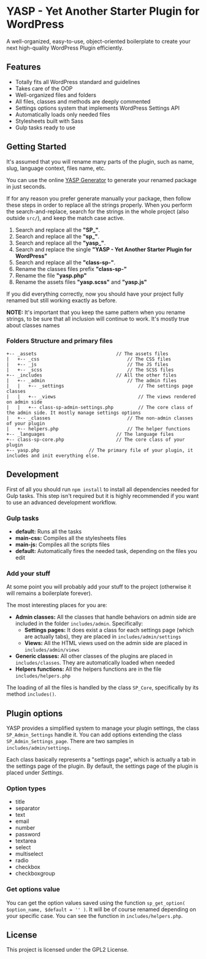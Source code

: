 # YASP - Yet Another Starter Plugin for WordPress

A well-organized, easy-to-use, object-oriented boilerplate to create your next high-quality WordPress Plugin
efficiently.

## Features

- Totally fits all WordPress standard and guidelines
- Takes care of the OOP
- Well-organized files and folders
- All files, classes and methods are deeply commented
- Settings options system that implements WordPress Settings API
- Automatically loads only needed files
- Stylesheets built with Sass
- Gulp tasks ready to use 

## Getting Started

It's assumed that you will rename many parts of the plugin, such as name, slug, language context, files name, etc.

You can use the online [YASP Generator](http://www.wpstarterplugin.com) to generate your renamed package in just
seconds.  

If for any reason you prefer generate manually your package, then follow these steps in order to replace all the strings
 properly.
When you perform the search-and-replace, search for the strings in the whole project (also outside `src/`), and keep the 
match case active.

 1. Search and replace all the **"SP_"**. 
 2. Search and replace all the **"sp_"**. 
 3. Search and replace all the **"yasp_"**.
 4. Search and replace the single **"YASP - Yet Another Starter Plugin for WordPress"**
 5. Search and replace all the **"class-sp-"**.
 6. Rename the classes files prefix **"class-sp-"**
 7. Rename the file **"yasp.php"**
 7. Rename the assets files **"yasp.scss"** and **"yasp.js"**

If you did everything correctly, now you should have your project fully renamed but still working exactly as before.

**NOTE:** It's important that you keep the same pattern when you rename strings, to be sure that all inclusion will
continue to work. It's mostly true about classes names

### Folders Structure and primary files

```
+-- _assets                             // The assets files
|   +-- _css                                // The CSS files 
|   +-- _js                                 // The JS files
|   +-- _scss                               // The SCSS files
+-- _includes                           // All the other files
|   +-- _admin                              // The admin files
|   |   +-- _settings                           // The settings page classes
|   |   +-- _views                              // The views rendered on admin side
|   |   +-- class-sp-admin-settings.php         // The core class of the admin side. It mostly manage settings options
|   +-- _classes                            // The non-admin classes of your plugin
|   +-- helpers.php                         // The helper functions
+-- _languages                          // The language files
+-- class-sp-core.php                   // The core class of your plugin
+-- yasp.php                  // The primary file of your plugin, it includes and init everything else.
```

## Development

First of all you should run `npm install` to install all dependencies needed for Gulp tasks. This step isn't required
but it is highly recommended if you want to use an advanced development workflow.

### Gulp tasks

- **default:** Runs all the tasks
- **main-css:** Compiles all the stylesheets files
- **main-js:** Compiles all the scripts files
- **default:** Automatically fires the needed task, depending on the files you edit 


### Add your stuff

At some point you will probably add your stuff to the project (otherwise it will remains a boilerplate forever).

The most interesting places for you are:

- **Admin classes:** All the classes that handle behaviors on admin side are included in the folder `includes/admin`.
Specifically:
    - **Settings pages:** It does exist a class for each settings page (which are actually tabs), they are placed in
     `includes/admin/settings`
    - **Views:** All the HTML views used on the admin side are placed in `includes/admin/views`
- **Generic classes:** All other classes of the plugins are placed in `includes/classes`. They are automatically loaded
when needed
- **Helpers functions:** All the helpers functions are in the file `includes/helpers.php`

The loading of all the files is handled by the class `SP_Core`, specifically by its method `includes()`.

## Plugin options

YASP provides a simplified system to manage your plugin settings, the class `SP_Admin_Settings` handle it.
You can add options extending the class `SP_Admin_Settings_page`.
There are two samples in `includes/admin/settings`.

Each class basically represents a "settings page", which is actually a tab in the settings page of the plugin.
By default, the settings page of the plugin is placed under _Settings_.

### Option types
- title
- separator
- text
- email
- number
- password
- textarea
- select
- multiselect
- radio
- checkbox
- checkboxgroup

### Get options value

You can get the option values saved using the function `sp_get_option( $option_name, $default = '' )`.
It will be of course renamed depending on your specific case.
You can see the function in `includes/helpers.php`.

## License

This project is licensed under the GPL2 License.
